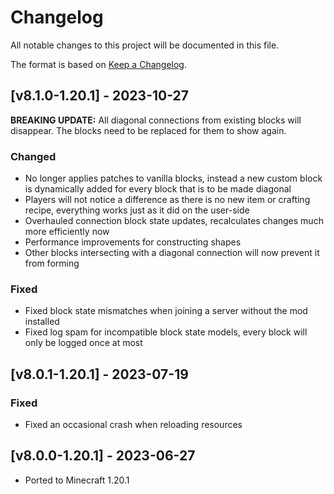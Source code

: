 # Changelog
All notable changes to this project will be documented in this file.

The format is based on [Keep a Changelog].

## [v8.1.0-1.20.1] - 2023-10-27
**BREAKING UPDATE:** All diagonal connections from existing blocks will disappear. The blocks need to be replaced for them to show again.
### Changed
- No longer applies patches to vanilla blocks, instead a new custom block is dynamically added for every block that is to be made diagonal
- Players will not notice a difference as there is no new item or crafting recipe, everything works just as it did on the user-side
- Overhauled connection block state updates, recalculates changes much more efficiently now
- Performance improvements for constructing shapes
- Other blocks intersecting with a diagonal connection will now prevent it from forming
### Fixed
- Fixed block state mismatches when joining a server without the mod installed
- Fixed log spam for incompatible block state models, every block will only be logged once at most

## [v8.0.1-1.20.1] - 2023-07-19
### Fixed
- Fixed an occasional crash when reloading resources

## [v8.0.0-1.20.1] - 2023-06-27
- Ported to Minecraft 1.20.1

[Keep a Changelog]: https://keepachangelog.com/en/1.0.0/
